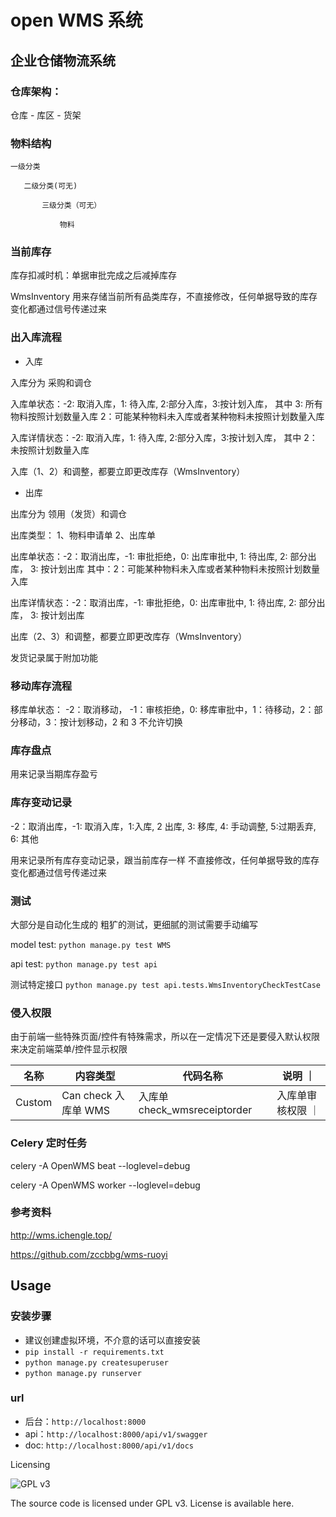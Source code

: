 # open WMS 系统

## 企业仓储物流系统

### 仓库架构：

仓库 - 库区 - 货架

### 物料结构

```
一级分类

   二级分类(可无)

       三级分类（可无）

           物料
```

### 当前库存

库存扣减时机：单据审批完成之后减掉库存

WmsInventory 用来存储当前所有品类库存，不直接修改，任何单据导致的库存变化都通过信号传递过来

### 出入库流程

* 入库

入库分为 采购和调仓

入库单状态：-2: 取消入库，1: 待入库, 2:部分入库，3:按计划入库， 其中 3: 所有物料按照计划数量入库 2：可能某种物料未入库或者某种物料未按照计划数量入库

入库详情状态：-2: 取消入库，1: 待入库, 2:部分入库，3:按计划入库， 其中 2：未按照计划数量入库

入库（1、2）和调整，都要立即更改库存（WmsInventory）

* 出库

出库分为 领用（发货）和调仓

出库类型： 1、物料申请单 2、出库单

出库单状态：-2：取消出库，-1: 审批拒绝，0: 出库审批中, 1: 待出库, 2: 部分出库， 3: 按计划出库 其中：2：可能某种物料未入库或者某种物料未按照计划数量入库

出库详情状态：-2：取消出库，-1: 审批拒绝，0: 出库审批中, 1: 待出库, 2: 部分出库， 3: 按计划出库

出库（2、3）和调整，都要立即更改库存（WmsInventory）

发货记录属于附加功能

### 移动库存流程

移库单状态： -2：取消移动， -1：审核拒绝，0: 移库审批中，1：待移动，2：部分移动，3：按计划移动，2 和 3 不允许切换

### 库存盘点

用来记录当期库存盈亏

### 库存变动记录

 -2：取消出库，-1: 取消入库，1:入库, 2 出库, 3: 移库, 4: 手动调整, 5:过期丢弃, 6: 其他

用来记录所有库存变动记录，跟当前库存一样 不直接修改，任何单据导致的库存变化都通过信号传递过来


### 测试

大部分是自动化生成的 粗犷的测试，更细腻的测试需要手动编写

model test: `python manage.py test WMS`

api test: `python manage.py test api`

测试特定接口 `python manage.py test api.tests.WmsInventoryCheckTestCase `

### 侵入权限

由于前端一些特殊页面/控件有特殊需求，所以在一定情况下还是要侵入默认权限来决定前端菜单/控件显示权限

| 名称    |  内容类型                    |  代码名称| 说明 ｜ 
| ------ | ------ | ------ | ------ |
| Custom | Can check 入库单	WMS          | 入库单	check_wmsreceiptorder| 入库单审核权限 ｜


### Celery 定时任务

celery -A OpenWMS beat --loglevel=debug

celery -A OpenWMS worker --loglevel=debug

### 参考资料

http://wms.ichengle.top/

https://github.com/zccbbg/wms-ruoyi


## Usage

### 安装步骤

* 建议创建虚拟环境，不介意的话可以直接安装
* `pip install -r requirements.txt`
* `python manage.py createsuperuser`
* `python manage.py runserver`

### url

* 后台：`http://localhost:8000`
* api：`http://localhost:8000/api/v1/swagger`
* doc: `http://localhost:8000/api/v1/docs`


Licensing

![GPL v3](https://www.gnu.org/graphics/gplv3-with-text-136x68.png)

The source code is licensed under GPL v3. License is available here.